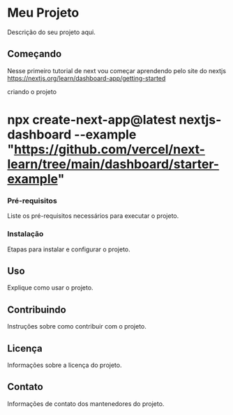 # Meu Projeto

Descrição do seu projeto aqui.

## Começando

Nesse primeiro tutorial de next vou começar aprendendo pelo site do nextjs 
https://nextjs.org/learn/dashboard-app/getting-started

criando o projeto
# npx create-next-app@latest nextjs-dashboard --example "https://github.com/vercel/next-learn/tree/main/dashboard/starter-example"


### Pré-requisitos

Liste os pré-requisitos necessários para executar o projeto.

### Instalação

Etapas para instalar e configurar o projeto.

## Uso

Explique como usar o projeto.

## Contribuindo

Instruções sobre como contribuir com o projeto.

## Licença

Informações sobre a licença do projeto.

## Contato

Informações de contato dos mantenedores do projeto.
